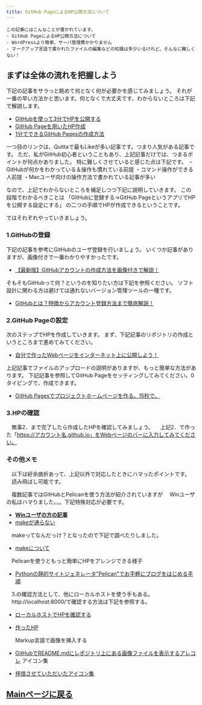 ```yaml
---
title: GitHub PageによるHP公開方法について
---
```



```
この記事にはこんなことが書かれています。
‐ GitHub PageによるHP公開方法について
‐ WordPressより簡単、サーバ管理費かかりません
‐ マークアップ言語で書かれたファイルの編集などの知識は多少いるけれど、そんなに難しくない！
```

## まずは全体の流れを把握しよう
下記の記事をサラっと眺めて何となく何が必要かを感じてみましょう。
それが一番の早い方法かと思います。何となくで大丈夫です、わからないところは下記で解説します。
- [GitHubを使って3分でHPを公開する](https://qiita.com/budougumi0617/items/221bb946d1c90d6769e9)
- [GitHub Pageを用いたHP作成](https://netchira.github.io/blog/githubpages/GettingStarted.html)
- [1分でできるGitHub Pagesの作成方法](https://iwb.jp/github-pages-how-to-create/)

一つ目のリンクは、Quittaで最もLikeが多い記事です。つまり人気がある記事です。
ただ、私がGitHub初心者ということもあり、上記記事だけでは、つまるポイントが何点かありました。
特に難しくさせていると感じた点は下記です。
・GitHubが何かをわかっている＆操作も慣れている前提
・コマンド操作ができる人前提
・Macユーザ向けの操作方法で書かれている記事が多い

なので、上記でわからないところを補足しつつ下記に説明していきます。
この段階でわかるべきことは
「GitHubに登録する→GitHub PageというアプリでHPを公開する設定にする」
の二つの手順でHPが作成できるということです。

ではそれぞれやっていきましょう。

### 1.GitHubの登録
下記の記事を参考にGitHubのユーザ登録を行いましょう。
いくつか記事がありますが、画像付きで一番わかりやすかったです。
- [【最新版】GitHubアカウントの作成方法を画像付きで解説！](https://pengi-n.co.jp/blog/github-account/)

そもそもGitHubって何？というのを知りたい方は下記を参照ください。
ソフト設計に関わる方は避けては通れないバージョン管理ツールの一種です。
- [GitHubとは？特徴からアカウント登録方法まで徹底解説！](https://udemy.benesse.co.jp/development/system/what-is-github.html)


### 2.GitHub Pageの設定
次のステップでHPを作成していきます。
まず、下記記事のリポジトリの作成というところまで進めてみてください。
- [自分で作ったWebページをインターネット上に公開しよう！](https://prog-8.com/docs/github-pages)

上記記事でファイルのアップロードの説明がありますが、もっと簡単な方法があります。
下記記事を参照してGitHub Pageをセッティングしてみてください。0タイピングで、作成できます。
- [GitHub Pagesでプロジェクトホームページを作る。15秒で。](https://qiita.com/kaitoy/items/509ccefb1b31d80ba3f1)


### 3.HPの確認
　無事2．まで完了したら作成したHPを確認してみましょう。
　上記2．で作った「https://アカウント名.github.io」をWebページのバーに入力してみてください。


### その他メモ
　以下は紆余曲折あって、上記以外で対応したときにハマったポイントです。
　読み飛ばし可能です。

　複数記事ではGitHubとPelicanを使う方法が紹介されていますが
　Winユーザの私はハマりました。。。下記特殊対応が必要です。
- [**Winユーザの方の記事**](https://qiita.com/ogrew/items/ecef0a4700d5bd4d875d)
- [makeが通らない](https://www.ainoniwa.net/pelican/wp/1072.html)

　makeってなんだっけ？となったので下記で調べたりしました。
- [makeについて](https://qiita.com/hotoku/items/6e50c9f8864e98468ac7)

　Pelicanを使うともっと簡単にHPをアレンジできる様子
- [Pythonの静的サイトジェネレータ"Pelican"でお手軽にブログをはじめる手順](https://jpdebug.com/p/2538708)

　3.の確認方法として、他にローカルホストを使う手もある。
　http://localhost:8000/で確認する方法は下記を参照する。
- [ローカルホストでHPを確認する](https://qiita.com/higuma/items/b23ca9d96dac49999ab9)
- [作ったHP](https://kissshot-skup.github.io/webpage/)

  Markup言語で画像を挿入する
- [GitHubでREADME.mdにレポジトリ上にある画像ファイルを表示するアレコレ](https://qiita.com/hibara/items/f343b5ec2f48d46adfe6)
  アイコン集
- [拝借させていただいたアイコン集](https://boxicons.com/)




## [Mainページに戻る](https://kissshot-skup.github.io/webpage)

